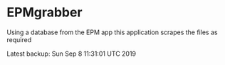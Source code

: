 # EPMgrabber
Using a database from the EPM app this application scrapes the files as required


Latest backup: Sun Sep 8 11:31:01 UTC 2019
